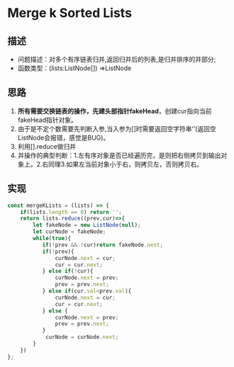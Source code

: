 # Merge k Sorted Lists
## 描述
- 问题描述：对多个有序链表归并,返回归并后的列表,是归并排序的并部分;
- 函数类型：(lists:ListNode[]) =>ListNode
## 思路
1. **所有需要交换链表的操作，先建头部指针fakeHead**，创建cur指向当前fakeHead指针对象。
2. 由于是不定个数需要先判断入参,当入参为[]时需要返回空字符串‘’(返回空ListNode会报错，感觉是BUG)。
3. 利用[].reduce做归并
4. 并操作的典型判断：1.左有序对象是否已经遍历完，是则把右侧拷贝到输出对象上。2.右同理3.如果左当前对象小于右，则拷贝左，否则拷贝右。
## 实现
```javascript
const mergeKLists = (lists) => {    
    if(lists.length == 0) return '';
    return lists.reduce((prev,cur)=>{
        let fakeNode = new ListNode(null);
        let curNode = fakeNode;
        while(true){
           if(!prev && !cur)return fakeNode.next;
           if(!prev){
               curNode.next = cur;
               cur = cur.next;
           } else if(!cur){
               curNode.next = prev;
               prev = prev.next;
           } else if(cur.val<prev.val){
               curNode.next = cur;
               cur = cur.next;
           } else {
               curNode.next = prev;
               prev = prev.next;
           }
            curNode = curNode.next;
        }        
    })
};
```

